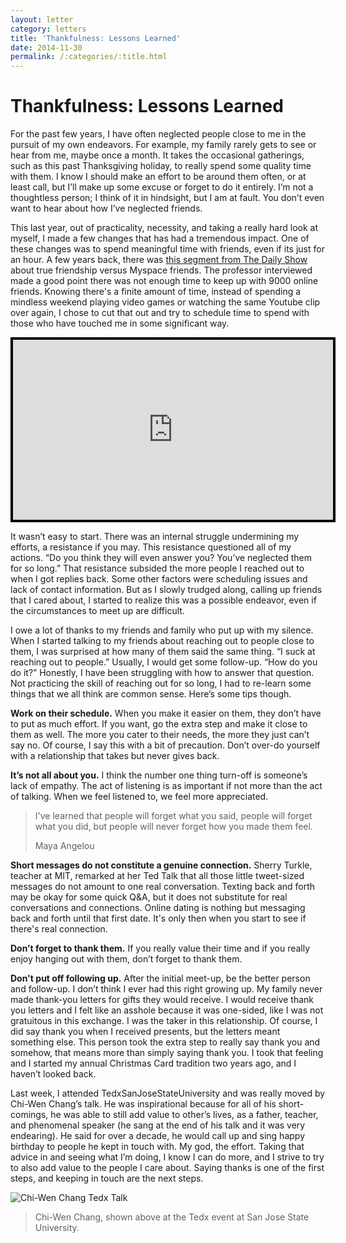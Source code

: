 ```yaml
---
layout: letter
category: letters
title: 'Thankfulness: Lessons Learned'
date: 2014-11-30
permalink: /:categories/:title.html
---
```


# Thankfulness: Lessons Learned

For the past few years, I have often neglected people close to me in the pursuit of my own endeavors. For example, my family rarely gets to see or hear from me, maybe once a month. It takes the occasional gatherings, such as this past Thanksgiving holiday, to really spend some quality time with them. I know I should make an effort to be around them often, or at least call, but I’ll make up some excuse or forget to do it entirely. I’m not a thoughtless person; I think of it in hindsight, but I am at fault. You don’t even want to hear about how I’ve neglected friends.

This last year, out of practicality, necessity, and taking a really hard look at myself, I made a few changes that has had a tremendous impact. One of these changes was to spend meaningful time with friends, even if its just for an hour. A few years back, there was [this segment from The Daily Show](http://www.cc.com/video-clips/dxrlhk/the-daily-show-with-jon-stewart-trendspotting---social-networking) about true friendship versus Myspace friends. The professor interviewed made a good point there was not enough time to keep up with 9000 online friends. Knowing there's a finite amount of time, instead of spending a mindless weekend playing video games or watching the same Youtube clip over again, I chose to cut that out and try to schedule time to spend with those who have touched me in some significant way.

<div style="background-color:#000000;width:520px;"><div style="padding:4px;"><iframe src="http://media.mtvnservices.com/embed/mgid:arc:video:comedycentral.com:b0926c8a-ed00-11e0-aca6-0026b9414f30" width="512" height="288" frameborder="0" allowfullscreen="true"></iframe></div></div>

It wasn’t easy to start. There was an internal struggle undermining my efforts, a resistance if you may. This resistance questioned all of my actions. “Do you think they will even answer you? You’ve neglected them for so long.” That resistance subsided the more people I reached out to when I got replies back. Some other factors were scheduling issues and lack of contact information. But as I slowly trudged along, calling up friends that I cared about, I started to realize this was a possible endeavor, even if the circumstances to meet up are difficult.

I owe a lot of thanks to my friends and family who put up with my silence. When I started talking to my friends about reaching out to people close to them, I was surprised at how many of them said the same thing. “I suck at reaching out to people.” Usually, I would get some follow-up. “How do you do it?” Honestly, I have been struggling with how to answer that question. Not practicing the skill of reaching out for so long, I had to re-learn some things that we all think are common sense. Here’s some tips though.

**Work on their schedule.** When you make it easier on them, they don’t have to put as much effort. If you want, go the extra step and make it close to them as well. The more you cater to their needs, the more they just can’t say no. Of course, I say this with a bit of precaution. Don’t over-do yourself with a relationship that takes but never gives back.

**It’s not all about you.** I think the number one thing turn-off is someone’s lack of empathy. The act of listening is as important if not more than the act of talking. When we feel listened to, we feel more appreciated.

> I've learned that people will forget what you said, people will forget what you did, but people will never forget how you made them feel.
>
> Maya Angelou

**Short messages do not constitute a genuine connection.** Sherry Turkle, teacher at MIT, remarked at her Ted Talk that all those little tweet-sized messages do not amount to one real conversation. Texting back and forth may be okay for some quick Q&A, but it does not substitute for real conversations and connections. Online dating is nothing but messaging back and forth until that first date. It's only then when you start to see if there's real connection.

**Don’t forget to thank them.** If you really value their time and if you really enjoy hanging out with them, don’t forget to thank them.

**Don't put off following up.** After the initial meet-up, be the better person and follow-up. I don’t think I ever had this right growing up. My family never made thank-you letters for gifts they would receive. I would receive thank you letters and I felt like an asshole because it was one-sided, like I was not gratuitous in this exchange. I was the taker in this relationship. Of course, I did say thank you when I received presents, but the letters meant something else. This person took the extra step to really say thank you and somehow, that means more than simply saying thank you. I took that feeling and I started my annual Christmas Card tradition two years ago, and I haven’t looked back.

Last week, I attended TedxSanJoseStateUniversity and was really moved by Chi-Wen Chang’s talk. He was inspirational because for all of his short-comings, he was able to still add value to other’s lives, as a father, teacher, and phenomenal speaker (he sang at the end of his talk and it was very endearing). He said for over a decade, he would call up and sing happy birthday to people he kept in touch with. My god, the effort. Taking that advice in and seeing what I’m doing, I know I can do more, and I strive to try to also add value to the people I care about. Saying thanks is one of the first steps, and keeping in touch are the next steps.

![Chi-Wen Chang Tedx Talk](http://gallery.tinyletterapp.com/b7acb1dd09358f1ed19f16a562a005fc08d42511/images/f8ae3373-fca1-41a1-8a2e-22d9460736b4.jpg)

> Chi-Wen Chang, shown above at the Tedx event at San Jose State University.
